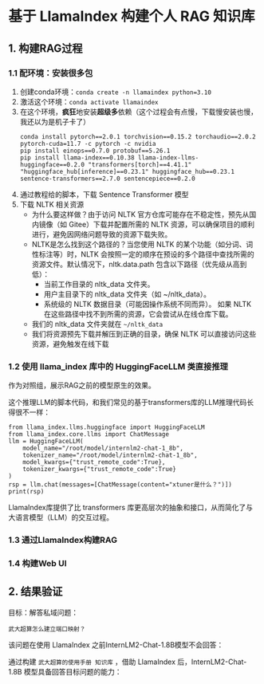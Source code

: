 # 基于 LlamaIndex 构建个人 RAG 知识库


## 1. 构建RAG过程
### 1.1 配环境：安装很多包

1. 创建conda环境：`conda create -n llamaindex python=3.10`
2. 激活这个环境：`conda activate llamaindex`
3. 在这个环境，**疯狂**地安装**超级多**依赖（这个过程会有点慢，下载慢安装也慢，我还以为是机子卡了）
    ```
    conda install pytorch==2.0.1 torchvision==0.15.2 torchaudio==2.0.2 pytorch-cuda=11.7 -c pytorch -c nvidia
    pip install einops==0.7.0 protobuf==5.26.1
    pip install llama-index==0.10.38 llama-index-llms-huggingface==0.2.0 "transformers[torch]==4.41.1" "huggingface_hub[inference]==0.23.1" huggingface_hub==0.23.1 sentence-transformers==2.7.0 sentencepiece==0.2.0
    ```
4. 通过教程给的脚本，下载 Sentence Transformer 模型
5. 下载 NLTK 相关资源
    - 为什么要这样做？由于访问 NLTK 官方仓库可能存在不稳定性，预先从国内镜像（如 Gitee）下载并配置所需的 NLTK 资源，可以确保项目的顺利进行，避免因网络问题导致的资源下载失败。
    - NLTK是怎么找到这个路径的？当您使用 NLTK 的某个功能（如分词、词性标注等）时，NLTK 会按照一定的顺序在预设的多个路径中查找所需的资源文件。默认情况下，nltk.data.path 包含以下路径（优先级从高到低）：
        - 当前工作目录的 nltk_data 文件夹。
        - 用户主目录下的 nltk_data 文件夹（如 ~/nltk_data）。
        - 系统级的 NLTK 数据目录（可能因操作系统不同而异）。
     如果 NLTK 在这些路径中找不到所需的资源，它会尝试从在线仓库下载。
    - 我们的 nltk_data 文件夹就在 `~/nltk_data`
    - 我们将资源预先下载并解压到正确的目录，确保 NLTK 可以直接访问这些资源，避免触发在线下载


### 1.2 使用 llama_index 库中的 HuggingFaceLLM 类直接推理
作为对照组，展示RAG之前的模型原生的效果。

这个推理LLM的脚本代码，和我们常见的基于transformers库的LLM推理代码长得很不一样：
```
from llama_index.llms.huggingface import HuggingFaceLLM
from llama_index.core.llms import ChatMessage
llm = HuggingFaceLLM(
    model_name="/root/model/internlm2-chat-1_8b",
    tokenizer_name="/root/model/internlm2-chat-1_8b",
    model_kwargs={"trust_remote_code":True},
    tokenizer_kwargs={"trust_remote_code":True}
)
rsp = llm.chat(messages=[ChatMessage(content="xtuner是什么？")])
print(rsp)
```
LlamaIndex库提供了比 transformers 库更高层次的抽象和接口，从而简化了与大语言模型（LLM）的交互过程。

### 1.3 通过LlamaIndex构建RAG

### 1.4 构建Web UI

## 2. 结果验证

目标：解答私域问题：
```
武大超算怎么建立端口映射？
```

该问题在使用 LlamaIndex 之前InternLM2-Chat-1.8B模型不会回答：

通过构建 `武大超算的使用手册 知识库` ，借助 LlamaIndex 后，InternLM2-Chat-1.8B 模型具备回答目标问题的能力：
